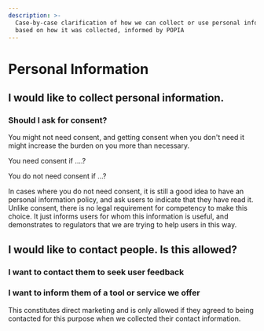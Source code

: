 ```yaml
---
description: >-
  Case-by-case clarification of how we can collect or use personal information
  based on how it was collected, informed by POPIA
---
```


# Personal Information

## I would like to collect personal information.

### Should I ask for consent?

You might not need consent, and getting consent when you don't need it might increase the burden on you more than necessary.

You need consent if ....?

You do not need consent if ...?

In cases where you do not need consent, it is still a good idea to have an personal information policy, and ask users to indicate that they have read it. Unlike consent, there is no legal requirement for competency to make this choice. It just informs users for whom this information is useful, and demonstrates to regulators that we are trying to help users in this way.

## I would like to contact people. Is this allowed?

### I want to contact them to seek user feedback



### I want to inform them of a tool or service we offer

This constitutes direct marketing and is only allowed if they agreed to being contacted for this purpose when we collected their contact information.



